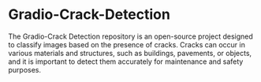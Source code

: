 # Gradio-Crack-Detection
The Gradio-Crack Detection repository is an open-source project designed to classify images based on the presence of cracks. Cracks can occur in various materials and structures, such as buildings, pavements, or objects, and it is important to detect them accurately for maintenance and safety purposes.

